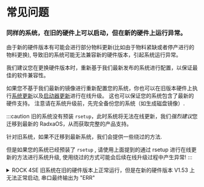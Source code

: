 # 常见问题

### 同样的系统，在旧的硬件上可以启动，但在新的硬件上运行异常。

由于新的硬件版本有可能会进行部分物料更新(比如由于物料紧缺或者停产进行的物料更换), 导致旧的系统可能无法兼容新的硬件版本，引起系统运行异常。

我们建议您在更换硬件版本时，重新基于我们最新发布的系统进行配置，以保证最佳的软件兼容性。

如果您不基于我们最新的镜像进行重新配置您的系统，你也可以在旧版本硬件上执行[系统更新](/radxa-os/rsetup#system-update)以及[启动器更新](/radxa-os/rsetup#update-bootloader)进行在线升级。
这也可以保证您的系统包含了最新的硬件支持。 注意请在系统升级前，先完全备份您的系统（如生成磁盘镜像）.

:::caution
旧的系统没有预装 `rsetup`，此时系统将无法在线更新，我们*强烈建议*您迁移到最新的 RadxaOS，从而获取完整的产品支持。

针对旧系统，如果不迁移到最新系统，我们会提供一些绕过的方法.

但是如果您的系统已经预装了 `rsetup` , 请使用上面提到的通过 rsetup 进行在线更新的方法进行系统升级, 使用绕过的方式可能会后续在线升级过程中产生异常!
:::

<details><summary>ROCK 4SE 旧系统在旧的硬件版本上正常运行，但是在新的硬件版本 V1.53 上无法正常启动, 串口最终输出为 "ERR"</summary>

### 现象

- 串口最后输出类似以下内容：

```
channel 0 training pass!
channel 1 training pass!
change freq to 800MHz 1,0
Channel 0: LPDDR4,800MHz
Col error!!!
Cap error!
Channel 1: LPDDR4,800MHz
Bus Width=32 Col=10 Bank=8 Row=16 CS=1 Die Bus-Width=16 Size=1536MB
no stride
read addr 0x1000000 = 0x20000000
ERR
```

- 您的系统在正常启动时，会在串口提示系统使用的是 `U-Boot 2017.09`：

```
U-Boot 2017.09-2700-g70b4cfe057 (Jun 05 2021 - 07:28:02 +0000), Build: jenkins-linux-build-release-604

Model: Radxa ROCK Pi 4B
PreSerial: 2
DRAM:  3.9 GiB
```

- 您受影响的产品使用的是 Micron 内存。

### 原因

旧版本的 `U-Boot` 不支持 Micron 内存，无法完成硬件初始化。

### 涉及版本

以下 `U-Boot` 版本已经过瑞莎测试，确认为与 Micron 内存不兼容：

- `2017.09-00026-g2431fa34678 (Feb 14 2022 - 21:41:40 +0800)`
- `2017.09-2700-g70b4cfe057 (Jun 05 2021 - 07:28:02 +0000)`

::::caution
这是一个不完全的列表。如果您发现了有其他受影响的版本或内存型号，请通过最下方的`编辑此页`向我们反馈。
::::

### 绕过方案

您可以通过以下命令来更新您现有的系统镜像或系统安装设备内的 `U-Boot` 内存初始化代码。此命令也可在正常启动后的 ROCK 4SE 内执行。

请注意替换最后一个命令所指定的参数为您想要更新的对象。

```bash
curl https://dl.radxa.com/rockpi4/troubleshooting/rock-4ab-uboot-2017-idbloader.tar.gz | tar xzv
sudo ./setup.sh update_idbloader ___/dev/sdX_or_/dev/mmcblkX_or_system.img___
```

</details>
